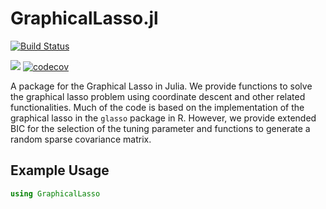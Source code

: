 # GraphicalLasso.jl

[![Build Status](https://github.com/Ivan/GraphicalLasso.jl/actions/workflows/CI.yml/badge.svg?branch=main)](https://github.com/Ivan/GraphicalLasso.jl/actions/workflows/CI.yml?query=branch%3Amain)

[![](https://img.shields.io/badge/docs-dev-blue.svg)](https://ivanuricardo.github.io/GraphicalLasso.jl/dev/)
[![codecov](https://codecov.io/gh/ivanuricardo/GraphicalLasso.jl/graph/badge.svg?token=f7OfqnmtEC)](https://codecov.io/gh/ivanuricardo/GraphicalLasso.jl)

A package for the Graphical Lasso in Julia.
We provide functions to solve the graphical lasso problem using coordinate descent and other related functionalities.
Much of the code is based on the implementation of the graphical lasso in the `glasso` package in R.
However, we provide extended BIC for the selection of the tuning parameter and functions to generate a random sparse covariance matrix.

## Example Usage

```julia
using GraphicalLasso

```

